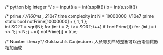 /* python big integer */
s = input()
a = int(s.split())
b = int(s.split())



/* prime */
//160ms , 2*10e7 time complexity
int N = 10000000; //10e7 prime
static bool notPrime[10000000] = { 1, 1 };	
int SQRT = sqrt(N);
for (int i = 2; i <= SQRT; i++)
	if (!notPrime[i])
		for (int j = i << 1; j < N; j += i)
			notPrime[j] = true;
			
/* Number theory*/
Goldbach’s Conjecture : 大於等於四的整數可以由兩個質數相加而成